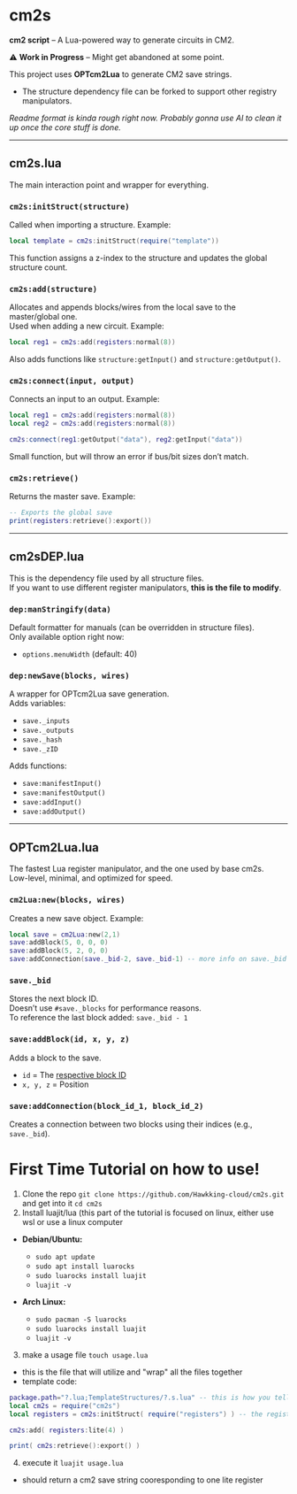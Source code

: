 # cm2s  
**cm2 script** – A Lua-powered way to generate circuits in CM2.  

⚠ **Work in Progress** – Might get abandoned at some point.  

This project uses **OPTcm2Lua** to generate CM2 save strings.  
- The structure dependency file can be forked to support other registry manipulators.  

_Readme format is kinda rough right now. Probably gonna use AI to clean it up once the core stuff is done._  

---

## cm2s.lua  
The main interaction point and wrapper for everything.  

### `cm2s:initStruct(structure)`  
Called when importing a structure. Example:  
```lua
local template = cm2s:initStruct(require("template"))
```
This function assigns a z-index to the structure and updates the global structure count.  

### `cm2s:add(structure)`  
Allocates and appends blocks/wires from the local save to the master/global one.  
Used when adding a new circuit. Example:  
```lua
local reg1 = cm2s:add(registers:normal(8))
```
Also adds functions like `structure:getInput()` and `structure:getOutput()`.  

### `cm2s:connect(input, output)`  
Connects an input to an output. Example:  
```lua
local reg1 = cm2s:add(registers:normal(8))
local reg2 = cm2s:add(registers:normal(8))

cm2s:connect(reg1:getOutput("data"), reg2:getInput("data"))
```
Small function, but will throw an error if bus/bit sizes don’t match.  

### `cm2s:retrieve()`  
Returns the master save. Example:  
```lua
-- Exports the global save
print(registers:retrieve():export())
```

---

## cm2sDEP.lua  
This is the dependency file used by all structure files.  
If you want to use different register manipulators, **this is the file to modify**.  

### `dep:manStringify(data)`  
Default formatter for manuals (can be overridden in structure files).  
Only available option right now:  
- `options.menuWidth` (default: 40)  

### `dep:newSave(blocks, wires)`  
A wrapper for OPTcm2Lua save generation.  
Adds variables:  
- `save._inputs`  
- `save._outputs`  
- `save._hash`  
- `save._zID`  

Adds functions:  
- `save:manifestInput()`  
- `save:manifestOutput()`  
- `save:addInput()`  
- `save:addOutput()`  

---

## OPTcm2Lua.lua  
The fastest Lua register manipulator, and the one used by base cm2s.  
Low-level, minimal, and optimized for speed.  

### `cm2Lua:new(blocks, wires)`  
Creates a new save object. Example:  
```lua
local save = cm2Lua:new(2,1)
save:addBlock(5, 0, 0, 0)
save:addBlock(5, 2, 0, 0)
save:addConnection(save._bid-2, save._bid-1) -- more info on save._bid below
```

### `save._bid`  
Stores the next block ID.  
Doesn’t use `#save._blocks` for performance reasons.  
To reference the last block added: `save._bid - 1`  

### `save:addBlock(id, x, y, z)`  
Adds a block to the save.  
- `id` = The [respective block ID](https://static.wikia.nocookie.net/cm2/images/1/1d/Image_2024-03-16_200149325.png/revision/latest/scale-to-width-down/201?cb=20240529015257)  
- `x, y, z` = Position  

### `save:addConnection(block_id_1, block_id_2)`  
Creates a connection between two blocks using their indices (e.g., `save._bid`).  

# First Time Tutorial on how to use!
1. Clone the repo `git clone https://github.com/Hawkking-cloud/cm2s.git` and get into it `cd cm2s`
2. Install luajit/lua (this part of the tutorial is focused on linux, either use wsl or use a linux computer

- **Debian/Ubuntu:**
    - `sudo apt update`
    - `sudo apt install luarocks`
    - `sudo luarocks install luajit`
    - `luajit -v`

- **Arch Linux:**
    - `sudo pacman -S luarocks`
    - `sudo luarocks install luajit`
    - `luajit -v`
  
3. make a usage file `touch usage.lua`
  - this is the file that will utilize and "wrap" all the files together
  - template code: 
```lua
package.path="?.lua;TemplateStructures/?.s.lua" -- this is how you tell the require() function what files to include
local cm2s = require("cm2s") 
local registers = cm2s:initStruct( require("registers") ) -- the registers structure file (TemplateStructures/registers.s.lua)

cm2s:add( registers:lite(4) )

print( cm2s:retrieve():export() )
```
4. execute it `luajit usage.lua`
  - should return a cm2 save string cooresponding to one lite register
 
